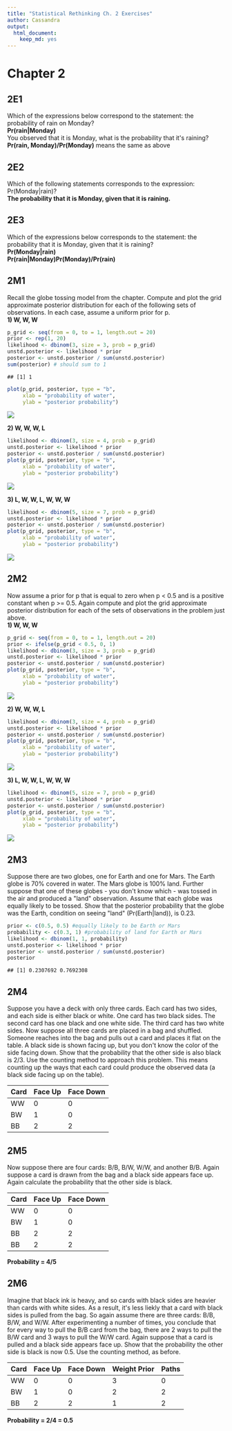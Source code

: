 ```yaml
---
title: "Statistical Rethinking Ch. 2 Exercises"
author: Cassandra
output: 
  html_document: 
    keep_md: yes
---
```


# Chapter 2

## 2E1
Which of the expressions below correspond to the statement: the probability of rain on Monday?  
**Pr(rain|Monday)**  
You observed that it is Monday, what is the probability that it's raining?  
**Pr(rain, Monday)/Pr(Monday)** means the same as above


## 2E2
Which of the following statements corresponds to the expression: Pr(Monday|rain)?  
**The probability that it is Monday, given that it is raining.**

## 2E3
Which of the expressions below corresponds to the statement: the probability that it is Monday, given that it is raining?  
**Pr(Monday|rain)**  
**Pr(rain|Monday)Pr(Monday)/Pr(rain)**

## 2M1
Recall the globe tossing model from the chapter. Compute and plot the grid approximate posterior distribution for each of the following sets of observations. In each case, assume a uniform prior for p.  
**1) W, W, W**

```r
p_grid <- seq(from = 0, to = 1, length.out = 20)
prior <- rep(1, 20)
likelihood <- dbinom(3, size = 3, prob = p_grid)
unstd.posterior <- likelihood * prior
posterior <- unstd.posterior / sum(unstd.posterior)
sum(posterior) # should sum to 1
```

```
## [1] 1
```

```r
plot(p_grid, posterior, type = "b",
     xlab = "probability of water", 
     ylab = "posterior probability")
```

![](Ch2_exercises_files/figure-html/unnamed-chunk-1-1.png)<!-- -->

**2) W, W, W, L**

```r
likelihood <- dbinom(3, size = 4, prob = p_grid)
unstd.posterior <- likelihood * prior
posterior <- unstd.posterior / sum(unstd.posterior)
plot(p_grid, posterior, type = "b",
     xlab = "probability of water", 
     ylab = "posterior probability")
```

![](Ch2_exercises_files/figure-html/unnamed-chunk-2-1.png)<!-- -->

**3) L, W, W, L, W, W, W**

```r
likelihood <- dbinom(5, size = 7, prob = p_grid)
unstd.posterior <- likelihood * prior
posterior <- unstd.posterior / sum(unstd.posterior)
plot(p_grid, posterior, type = "b",
     xlab = "probability of water", 
     ylab = "posterior probability")
```

![](Ch2_exercises_files/figure-html/unnamed-chunk-3-1.png)<!-- -->

## 2M2
Now assume a prior for p that is equal to zero when p < 0.5 and is a positive constant when p >= 0.5. Again compute and plot the grid approximate posterior distribution for each of the sets of observations in the problem just above.  
**1) W, W, W**

```r
p_grid <- seq(from = 0, to = 1, length.out = 20)
prior <- ifelse(p_grid < 0.5, 0, 1)
likelihood <- dbinom(3, size = 3, prob = p_grid)
unstd.posterior <- likelihood * prior
posterior <- unstd.posterior / sum(unstd.posterior)
plot(p_grid, posterior, type = "b",
     xlab = "probability of water", 
     ylab = "posterior probability")
```

![](Ch2_exercises_files/figure-html/unnamed-chunk-4-1.png)<!-- -->

**2) W, W, W, L**

```r
likelihood <- dbinom(3, size = 4, prob = p_grid)
unstd.posterior <- likelihood * prior
posterior <- unstd.posterior / sum(unstd.posterior)
plot(p_grid, posterior, type = "b",
     xlab = "probability of water", 
     ylab = "posterior probability")
```

![](Ch2_exercises_files/figure-html/unnamed-chunk-5-1.png)<!-- -->

**3) L, W, W, L, W, W, W**

```r
likelihood <- dbinom(5, size = 7, prob = p_grid)
unstd.posterior <- likelihood * prior
posterior <- unstd.posterior / sum(unstd.posterior)
plot(p_grid, posterior, type = "b",
     xlab = "probability of water", 
     ylab = "posterior probability")
```

![](Ch2_exercises_files/figure-html/unnamed-chunk-6-1.png)<!-- -->

## 2M3
Suppose there are two globes, one for Earth and one for Mars. The Earth globe is 70% covered in water. The Mars globe is 100% land. Further suppose that one of these globes - you don't know which - was tossed in the air and produced a "land" observation. Assume that each globe was equally likely to be tossed. Show that the posterior probability that the globe was the Earth, condition on seeing "land" (Pr(Earth|land)), is 0.23.

```r
prior <- c(0.5, 0.5) #equally likely to be Earth or Mars
probability <- c(0.3, 1) #probability of land for Earth or Mars
likelihood <- dbinom(1, 1, probability)
unstd.posterior <- likelihood * prior
posterior <- unstd.posterior / sum(unstd.posterior)
posterior
```

```
## [1] 0.2307692 0.7692308
```


## 2M4
Suppose you have a deck with only three cards. Each card has two sides, and each side is either black or white. One card has two black sides. The second card has one black and one white side. The third card has two white sides. Now suppose all three cards are placed in a bag and shuffled. Someone reaches into the bag and pulls out a card and places it flat on the table. A black side is shown facing up, but you don't know the color of the side facing down. Show that the probability that the other side is also black is 2/3. Use the counting method to approach this problem. This means counting up the ways that each card could produce the observed data (a black side facing up on the table).  

| Card | Face Up | Face Down | 
|------|---------|-----------|
| WW   | 0       | 0         | 
| BW   | 1       | 0         | 
| BB   | 2       | 2         |


## 2M5
Now suppose there are four cards: B/B, B/W, W/W, and another B/B. Again suppose a card is drawn from the bag and a black side appears face up. Again calculate the probability that the other side is black.

| Card | Face Up | Face Down |
|------|---------|-----------|
| WW   | 0       | 0         |
| BW   | 1       | 0         |
| BB   | 2       | 2         |
| BB   | 2       | 2         |

**Probability = 4/5**

## 2M6
Imagine that black ink is heavy, and so cards with black sides are heavier than cards with white sides. As a result, it's less liekly that a card with black sides is pulled from the bag. So again assume there are three cards: B/B, B/W, and W/W. After experimenting a number of times, you conclude that for every way to pull the B/B card from the bag, there are 2 ways to pull the B/W card and 3 ways to pull the W/W card. Again suppose that a card is pulled and a black side appears face up. Show that the probability the other side is black is now 0.5. Use the counting method, as before.

| Card | Face Up | Face Down | Weight Prior | Paths |
|------|---------|-----------|--------------|-------|
| WW   | 0       | 0         | 3            | 0     |
| BW   | 1       | 0         | 2            | 2     |
| BB   | 2       | 2         | 1            | 2     |

**Probability = 2/4 = 0.5**
